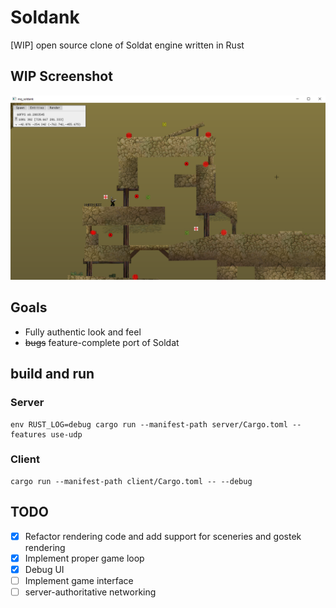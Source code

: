 # Soldank

[WIP] open source clone of Soldat engine written in Rust

## WIP Screenshot

![WIP screenshot](sshot.png)

## Goals

* Fully authentic look and feel
* ~~bugs~~ feature-complete port of Soldat

## build and run

### Server

    env RUST_LOG=debug cargo run --manifest-path server/Cargo.toml --features use-udp

### Client

    cargo run --manifest-path client/Cargo.toml -- --debug

## TODO

- [x] Refactor rendering code and add support for sceneries and gostek rendering
- [x] Implement proper game loop
- [x] Debug UI
- [ ] Implement game interface
- [ ] server-authoritative networking
